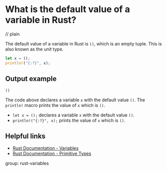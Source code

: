 # What is the default value of a variable in Rust?
// plain

The default value of a variable in Rust is `()`, which is an empty tuple. This is also known as the unit type.

```rust
let x = ();
println!("{:?}", x);
```

## Output example

```
()
```

The code above declares a variable `x` with the default value `()`. The `println!` macro prints the value of `x` which is `()`.

- `let x = ();` declares a variable `x` with the default value `()`.
- `println!("{:?}", x);` prints the value of `x` which is `()`.

## Helpful links
- [Rust Documentation - Variables](https://doc.rust-lang.org/book/ch03-01-variables-and-mutability.html)
- [Rust Documentation - Primitive Types](https://doc.rust-lang.org/book/ch03-02-data-types.html#the-unit-type-and-the-unit-like-structs)

group: rust-variables